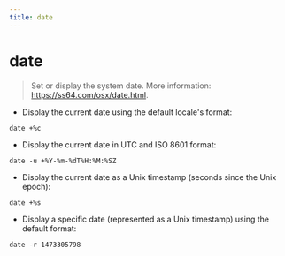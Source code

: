 ```yaml
---
title: date
---
```

# date

> Set or display the system date.
> More information: <https://ss64.com/osx/date.html>.

- Display the current date using the default locale's format:

`date +%c`

- Display the current date in UTC and ISO 8601 format:

`date -u +%Y-%m-%dT%H:%M:%SZ`

- Display the current date as a Unix timestamp (seconds since the Unix epoch):

`date +%s`

- Display a specific date (represented as a Unix timestamp) using the default format:

`date -r 1473305798`
